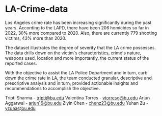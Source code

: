 # LA-Crime-data

Los Angeles crime rate has been increasing significantly during the past years. According to the LAPD, there have been 206 homicides so far in 2022, 30% more compared to 2020. Also, there are currently 779 shooting victims, 43% more than 2020.

The dataset illustrates the degree of severity that the LA crime possesses. The data drills down on the victim´s characteristics, crime's nature, weapons used, location and more importantly, the current status of the reported cases.

With the objective to assist the LA Police Department and in turn, curb down the crime rate in LA, the team conducted granular, descriptive and prescriptive analysis and in turn, provided actionable insights and recommendations to accomplish the objective.

 Tripti Sharma - tripti@bu.edu Valentina Torres - vtorresg@bu.edu Arjun Aggarwal - arjun16@bu.edu Ziyin Chen - chenz23@bu.edu Yuhan Zu - yzuaa@bu.edu
